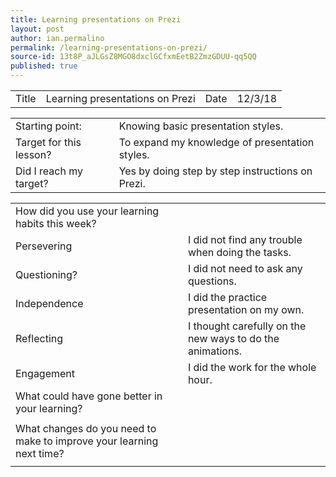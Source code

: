 ```yaml
---
title: Learning presentations on Prezi
layout: post
author: ian.permalino
permalink: /learning-presentations-on-prezi/
source-id: 13t8P_aJLGsZ8MGO8dxclGCfxmEetB2ZmzGDUU-qq5QQ
published: true
---
```

<table>
  <tr>
    <td>Title</td>
    <td>Learning presentations on Prezi</td>
    <td>Date</td>
    <td>12/3/18</td>
  </tr>
</table>


<table>
  <tr>
    <td>Starting point:</td>
    <td>Knowing basic presentation styles.</td>
  </tr>
  <tr>
    <td>Target for this lesson?</td>
    <td>To expand my knowledge of presentation styles.</td>
  </tr>
  <tr>
    <td>Did I reach my target? </td>
    <td>Yes by doing step by step instructions on Prezi.</td>
  </tr>
</table>


<table>
  <tr>
    <td>How did you use your learning habits this week?</td>
    <td></td>
  </tr>
  <tr>
    <td>Persevering</td>
    <td>I did not find any trouble when doing the tasks.</td>
  </tr>
  <tr>
    <td>Questioning?</td>
    <td>I did not need to ask any questions.</td>
  </tr>
  <tr>
    <td>Independence</td>
    <td>I did the practice presentation on my own.</td>
  </tr>
  <tr>
    <td>Reflecting</td>
    <td>I thought carefully on the new ways to do the animations.</td>
  </tr>
  <tr>
    <td>Engagement</td>
    <td>I did the work for the whole hour.</td>
  </tr>
  <tr>
    <td>What could have gone better in your learning?</td>
    <td></td>
  </tr>
  <tr>
    <td></td>
    <td></td>
  </tr>
  <tr>
    <td>What changes do you need to make to improve your learning next time?</td>
    <td></td>
  </tr>
  <tr>
    <td></td>
    <td></td>
  </tr>
</table>


